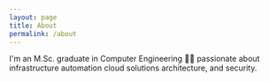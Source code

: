 ```yaml
---
layout: page
title: About
permalink: /about
---
```


I'm an M.Sc. graduate in Computer Engineering :man_scientist: passionate about infrastructure automation cloud solutions architecture, and security.
